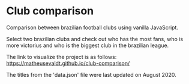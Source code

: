 # Club comparison

Comparison between brazilian football clubs using vanilla JavaScript.

Select two brazilian clubs and check out who has the most fans, who is more victorius and who is the biggest club in the brazilian league.

The link to visualize the project is as follows: https://matheusevaldt.github.io/club-comparison/

The titles from the 'data.json' file were last updated on August 2020.